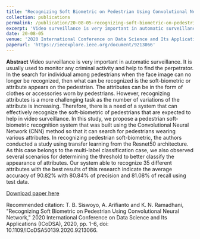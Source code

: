 ```yaml
---
title: "Recognizing Soft Biometric on Pedestrian Using Convolutional Neural Network,"
collection: publications
permalink: /publication/20-08-05-recognizing-soft-biometric-on-pedestrian-using-convolutional-neural-network,
excerpt: 'Video surveillance is very important in automatic surveillance. It is usually used to monitor any criminal activity and help to find the perpetrator. In the search for individual among pedestrians when the face image can no longer be recognized, then what can be recognized is the soft-biometric or a ...'
date: 20-08-05
venue: '2020 International Conference on Data Science and Its Applications (ICoDSA)'
paperurl: 'https://ieeexplore.ieee.org/document/9213066'
---
```

<b>Abstract</b>
Video surveillance is very important in automatic surveillance. It is usually used to monitor any criminal activity and help to find the perpetrator. In the search for individual among pedestrians when the face image can no longer be recognized, then what can be recognized is the soft-biometric or attribute appears on the pedestrian. The attributes can be in the form of clothes or accessories worn by pedestrians. However, recognizing attributes is a more challenging task as the number of variations of the attribute is increasing. Therefore, there is a need of a system that can effectively recognize the soft-biometric of pedestrians that are expected to help in video surveillance. In this study, we propose a pedestrian soft-biometric recognition system that was built using the Convolutional Neural Network (CNN) method so that it can search for pedestrians wearing various attributes. In recognizing pedestrian soft-biometric, the authors conducted a study using transfer learning from the Resnet50 architecture. As this case belongs to the multi-label classification case, we also observed several scenarios for determining the threshold to better classify the appearance of attributes. Our system able to recognize 35 different attributes with the best results of this research indicate the average accuracy of 90.82% with 80.84% of precision and 81.08% of recall using test data.

[Download paper here](https://drive.google.com/file/d/1U0BjPG6RBVXByAnuWNuljwbCeGUuIoze/view?usp=sharing)

Recommended citation: T. B. Siswoyo, A. Arifianto and K. N. Ramadhani, "Recognizing Soft Biometric on Pedestrian Using Convolutional Neural Network," 2020 International Conference on Data Science and Its Applications (ICoDSA), 2020, pp. 1-6, doi: 10.1109/ICoDSA50139.2020.9213066.